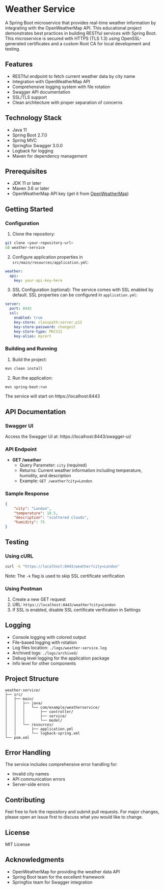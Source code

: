 # Weather Service

A Spring Boot microservice that provides real-time weather information by integrating with the OpenWeatherMap API. This educational project demonstrates best practices in building RESTful services with Spring Boot.
This microservice is secured with HTTPS (TLS 1.3) using OpenSSL-generated certificates and a custom Root CA for local development and testing.

## Features

- RESTful endpoint to fetch current weather data by city name
- Integration with OpenWeatherMap API
- Comprehensive logging system with file rotation
- Swagger API documentation
- SSL/TLS support
- Clean architecture with proper separation of concerns

## Technology Stack

- Java 11
- Spring Boot 2.7.0
- Spring MVC
- Springfox Swagger 3.0.0
- Logback for logging
- Maven for dependency management

## Prerequisites

- JDK 11 or later
- Maven 3.6 or later
- OpenWeatherMap API key (get it from [OpenWeatherMap](https://openweathermap.org/api))

## Getting Started

### Configuration

1. Clone the repository:
```bash
git clone <your-repository-url>
cd weather-service
```

2. Configure application properties in `src/main/resources/application.yml`:
```yaml
weather:
  api:
    key: your-api-key-here
```

3. SSL Configuration (optional):
The service comes with SSL enabled by default. SSL properties can be configured in `application.yml`:
```yaml
server:
  port: 8443
  ssl:
    enabled: true
    key-store: classpath:server.p12
    key-store-password: changeit
    key-store-type: PKCS12
    key-alias: mycert
```

### Building and Running

1. Build the project:
```bash
mvn clean install
```

2. Run the application:
```bash
mvn spring-boot:run
```

The service will start on https://localhost:8443

## API Documentation

### Swagger UI
Access the Swagger UI at: https://localhost:8443/swagger-ui/

### API Endpoint

- **GET /weather**
  - Query Parameter: `city` (required)
  - Returns: Current weather information including temperature, humidity, and description
  - Example: `GET /weather?city=London`

### Sample Response

```json
{
    "city": "London",
    "temperature": 18.5,
    "description": "scattered clouds",
    "humidity": 75
}
```

## Testing

### Using cURL
```bash
curl -k "https://localhost:8443/weather?city=London"
```
Note: The `-k` flag is used to skip SSL certificate verification

### Using Postman
1. Create a new GET request
2. URL: `https://localhost:8443/weather?city=London`
3. If SSL is enabled, disable SSL certificate verification in Settings

## Logging

- Console logging with colored output
- File-based logging with rotation
- Log files location: `./logs/weather-service.log`
- Archived logs: `./logs/archived/`
- Debug level logging for the application package
- Info level for other components

## Project Structure

```
weather-service/
├── src/
│   ├── main/
│   │   ├── java/
│   │   │   └── com/example/weatherservice/
│   │   │       ├── controller/
│   │   │       ├── service/
│   │   │       └── model/
│   │   └── resources/
│   │       ├── application.yml
│   │       └── logback-spring.xml
└── pom.xml
```

## Error Handling

The service includes comprehensive error handling for:
- Invalid city names
- API communication errors
- Server-side errors

## Contributing

Feel free to fork the repository and submit pull requests. For major changes, please open an issue first to discuss what you would like to change.

## License

MIT License

## Acknowledgments

- OpenWeatherMap for providing the weather data API
- Spring Boot team for the excellent framework
- Springfox team for Swagger integration

